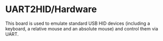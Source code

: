 # UART2HID/Hardware
This board is used to emulate standard USB HID devices (including a keyboard, a relative mouse and an absolute mouse) and control them via UART.

